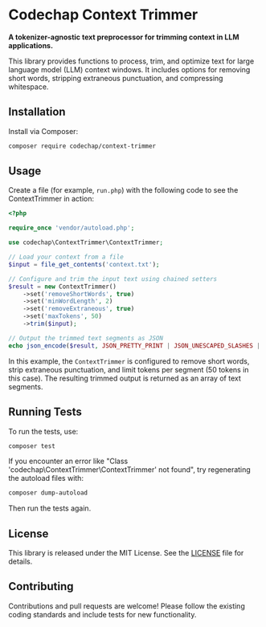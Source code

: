 # Codechap Context Trimmer

**A tokenizer-agnostic text preprocessor for trimming context in LLM applications.**

This library provides functions to process, trim, and optimize text for large language model (LLM) context windows. It includes options for removing short words, stripping extraneous punctuation, and compressing whitespace.

## Installation

Install via Composer:

```bash
composer require codechap/context-trimmer
```

## Usage

Create a file (for example, `run.php`) with the following code to see the ContextTrimmer in action:

```php
<?php

require_once 'vendor/autoload.php';

use codechap\ContextTrimmer\ContextTrimmer;

// Load your context from a file
$input = file_get_contents('context.txt');

// Configure and trim the input text using chained setters
$result = new ContextTrimmer()
    ->set('removeShortWords', true)
    ->set('minWordLength', 2)
    ->set('removeExtraneous', true)
    ->set('maxTokens', 50)
    ->trim($input);

// Output the trimmed text segments as JSON
echo json_encode($result, JSON_PRETTY_PRINT | JSON_UNESCAPED_SLASHES | JSON_UNESCAPED_UNICODE);
```

In this example, the `ContextTrimmer` is configured to remove short words, strip extraneous punctuation, and limit tokens per segment (50 tokens in this case). The resulting trimmed output is returned as an array of text segments.

## Running Tests

To run the tests, use:

```bash
composer test
```

If you encounter an error like "Class 'codechap\ContextTrimmer\ContextTrimmer' not found", try regenerating the autoload files with:

```bash
composer dump-autoload
```

Then run the tests again.

## License

This library is released under the MIT License. See the [LICENSE](LICENSE) file for details.

## Contributing

Contributions and pull requests are welcome! Please follow the existing coding standards and include tests for new functionality.
